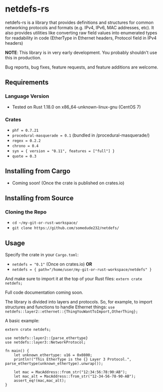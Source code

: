 # netdefs-rs

netdefs-rs is a library that provides definitions and structures for common networking
protocols and formats (e.g. IPv4, IPv6, MAC addresses, etc). It also provides utilities
like converting raw field values into enumerated types for readability in code (EtherType in
Ethernet headers, Protocol field in IPv4 headers)

**NOTE**: This library is in very early development. You probably shouldn't use this in production.

Bug reports, bug fixes, feature requests, and feature additions are welcome.

## Requirements
### Language Version
* Tested on Rust 1.18.0 on x86_64-unknown-linux-gnu (CentOS 7)

### Crates
* `phf = 0.7.21`
* `procedural-masquerade = 0.1` (bundled in /procedural-masquerade/)
* `regex = 0.2.2`
* `chrono = 0.4`
* `syn = { version = "0.11", features = ["full"] }`
* `quote = 0.3`

## Installing from Cargo
* Coming soon! (Once the crate is published on crates.io)

## Installing from Source
### Cloning the Repo
* `cd ~/my-git-or-rust-workspace/`
* `git clone https://github.com/somedude232/netdefs/`

## Usage
Specify the crate in your `Cargo.toml`:
* `netdefs = "0.1"` (Once on crates.io) **OR**
* `netdefs = { path="/home/user/my-git-or-rust-workspace/netdefs" }`

And make sure to import it at the top of your Rust files: `extern crate netdefs;`

Full code documentation coming soon.

The library is divided into layers and protocols. So, for example, to import structures and functions to handle Ethernet things: `use netdefs::layer2::ethernet::{ThingYouWantToImport,OtherThing};`

A basic example:
```
extern crate netdefs;

use netdefs::layer2::{parse_ethertype}
use netdefs::layer3::NetworkProtocol;

fn main() {
    let unknown_ethertype: u16 = 0x0800;
    println!("This EtherType is the {} Layer 3 Protocol.", parse_ethertype(unknown_ethertype).unwrap());
  
    let mac = MacAddress::from_str("12:34:56:78:90:AB");
    let mac_alt = MacAddress::from_str("12-34-56-78-90-AB");
    assert_eq!(mac,mac_alt);
}

```
